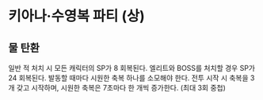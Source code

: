 # 키아나·수영복 파티 (상)

## 물 탄환

일반 적 처치 시 모든 캐릭터의 SP가 8 회복된다. 엘리트와 BOSS를 처치할 경우 SP가 24 회복된다. 발동할 때마다 시원한 축복 하나를 소모해야 한다. 전투 시작 시 축복을 3개 갖고 시작하며, 시원한 축복은 7초마다 한 개씩 증가한다. (최대 3회 중첩)
